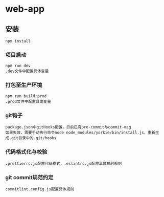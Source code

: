 # web-app

## 安装
```
npm install
```

### 项目启动
```
npm run dev
.dev文件中配置具体变量
```

### 打包至生产环境
```
npm run build:prod
.prod文件中配置具体变量
```

### git钩子
```
package.json中gitHooks配置，目前已有pre-commit与commit-msg
如果失效，需要手动执行命令node node_modules/yorkie/bin/install.js，重新生成.git目录中的.git/hooks
```

### 代码格式化与校验
```
.prettierrc.js配置代码格式，.eslintrc.js配置具体校验规则
```
### git commit规范约定
```
commitlint.config.js配置具体规则
```

